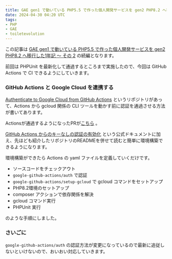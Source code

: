 ```yaml
---
title: GAE gen1 で動いている PHP5.5 で作った個人開発サービスを gen2 PHP8.2 へ移行した1年記 〜 その 3
date: 2024-04-30 04:20 UTC
tags: 
- PHP
- GAE
- toiletevolution
---
```


この記事は [GAE gen1 で動いている PHP5.5 で作った個人開発サービスを gen2 PHP8.2 へ移行した1年記 〜 その 2](2024/03/20/story-for-migrate-hobby-web-service-while-a-year-part-2.html) の続編となります。

前回は PHPUnit を最新化して通過するところまで実施したので、今回は GitHub Actions で CI できるようにしていきます。

### GitHub Actions と Google Cloud を連携する

[Authenticate to Google Cloud from GitHub Actions](https://github.com/google-github-actions/auth) というリポジトリがあって、Actions から gcloud 関係の CLI ツールを動かす前に認証を通過させる方法が書いてあります。

Actionsが通過するようになったPRが[こちら](https://github.com/toiletevolution/toiletevolution-server/pull/18) 。

[GitHub Actions からのキーなしの認証の有効化](https://cloud.google.com/blog/ja/products/identity-security/enabling-keyless-authentication-from-github-actions) という公式ドキュメントに加え、先ほども紹介したリポジトリのREADMEを併せて読むと簡単に環境構築できるようになります。

環境構築ができたら Actions の yaml ファイルを定義していくだけです。

- ソースコードをチェックアウト
- `google-github-actions/auth` で認証
- `google-github-actions/setup-gcloud` で gcloud コマンドをセットアップ
- PHP8.2環境のセットアップ
- composer アクションで依存関係を解決
- gcloud コマンド実行
- PHPUnit 実行

のような手順にしました。

### さいごに

`google-github-actions/auth` の認証方法が変更になっているので最新に追従しないといけないので、おいおい対応していきます。
